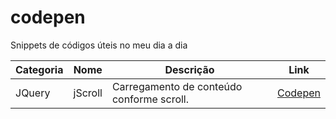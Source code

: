 # codepen
Snippets de códigos úteis no meu dia a dia

| Categoria | Nome | Descrição | Link |
| --- | --- | --- | --- |
| JQuery | jScroll | Carregamento de conteúdo conforme scroll. | [Codepen](http://codepen.io/robertourias/pen/pjvKoj) |
 
